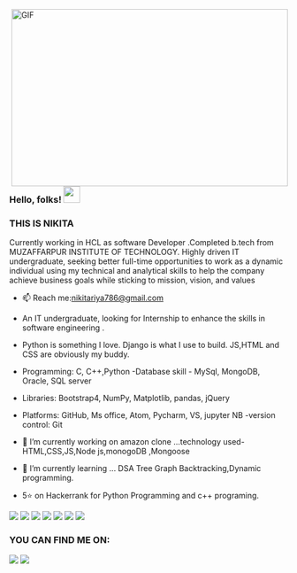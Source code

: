 
<img align="right" alt="GIF" src="https://c.tenor.com/AlUkiGkR2j8AAAAC/new-game-ahagon-umiko-programming.gif" width="500" height="320" />


### Hello, folks! <img src="https://raw.githubusercontent.com/MartinHeinz/MartinHeinz/master/wave.gif" width="30px">
### THIS IS NIKITA

Currently working in HCL as software Developer .Completed b.tech from MUZAFFARPUR INSTITUTE OF TECHNOLOGY.
Highly driven IT undergraduate, seeking better full-time opportunities to work as a
dynamic individual using my technical and analytical skills to help the company achieve
business goals while sticking to mission, vision, and values
- 📫 Reach me:nikitariya786@gmail.com


- An IT undergraduate, looking for Internship to enhance the skills in software engineering .
- Python is something I love. Django is what I use to build. JS,HTML and CSS are obviously my buddy.
- Programming: C, C++,Python
-Database skill - MySql, MongoDB, Oracle, SQL server
- Libraries: Bootstrap4, NumPy, Matplotlib, pandas, jQuery
- Platforms: GitHub, Ms office, Atom, Pycharm, VS, jupyter NB 
-version control: Git
- 🔭 I’m currently working on amazon clone ...technology used-HTML,CSS,JS,Node js,monogoDB ,Mongoose
- 🌱 I’m currently learning ... DSA Tree Graph Backtracking,Dynamic programming.
- 5⭐ on Hackerrank for Python Programming and c++ programing.
 
 
 ![](https://img.shields.io/badge/CODE-PYTHON-informational?style=flat&logo=<LOGO_NAME>&logoColor=white&color=2bbc8a) ![](https://img.shields.io/badge/DEVELOPMENT-JAVASCRIPT-informational?style=flat&logo=<LOGO_NAME>&logoColor=white&color=2bbc8a) ![](https://img.shields.io/badge/DEVELOPMENT-HTML-informational?style=flat&logo=<LOGO_NAME>&logoColor=white&color=2bbc8a) ![](https://img.shields.io/badge/DEVELOPMENT-CSS-informational?style=flat&logo=<LOGO_NAME>&logoColor=white&color=2bbc8a) ![](https://img.shields.io/badge/DEVELOPMENT-NODEJS-informational?style=flat&logo=<LOGO_NAME>&logoColor=white&color=2bbc8a) ![](https://img.shields.io/badge/DATABASE-MONGODB-informational?style=flat&logo=<LOGO_NAME>&logoColor=white&color=2bbc8a) ![](https://img.shields.io/badge/DATABASE-SQL-informational?style=flat&logo=<LOGO_NAME>&logoColor=white&color=2bbc8a)









<!-- Links to your social media accounts -->

### YOU CAN FIND ME ON:
<p >

<a href = "https://www.linkedin.com/in/thenikitamishra"> <img src="https://img.icons8.com/fluent/48/000000/linkedin.png"/></a> <a href = "https://www.instagram.com/the_nikita_mishra/"><img src="https://img.icons8.com/fluent/48/000000/instagram-new.png"/></a>  


</p>


